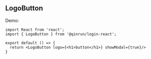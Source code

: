 
## LogoButton

Demo:

```tsx
import React from 'react';
import { LogoButton } from '@qinrun/login-react';

export default () => {
  return <LogoButton logo={<h1>button</h1>} showModal={true}/>
}
```
